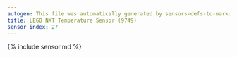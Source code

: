 ```yaml
---
autogen: This file was automatically generated by sensors-defs-to-markdown.py
title: LEGO NXT Temperature Sensor (9749)
sensor_index: 27
---
```


{% include sensor.md %}
